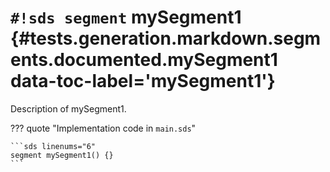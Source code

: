 # `#!sds segment` mySegment1 {#tests.generation.markdown.segments.documented.mySegment1 data-toc-label='mySegment1'}

Description of mySegment1.

??? quote "Implementation code in `main.sds`"

    ```sds linenums="6"
    segment mySegment1() {}
    ```
